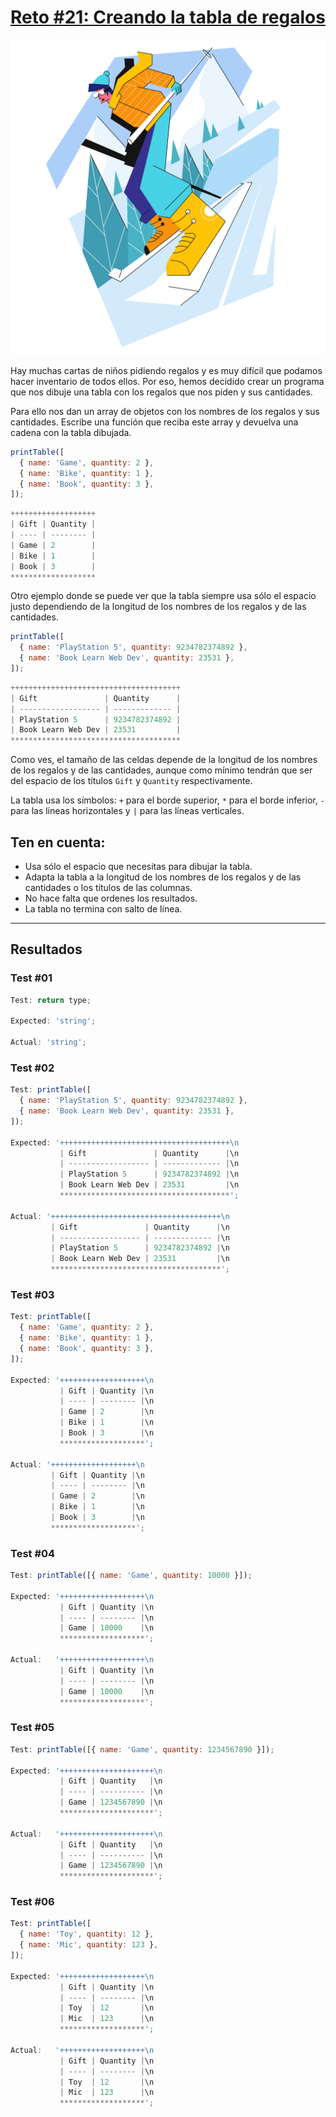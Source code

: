 # [Reto #21: Creando la tabla de regalos](https://adventjs.dev/es/challenges/2022/21)

![Reto_21](../Assets/Retos_SVG/21.svg)

Hay muchas cartas de niños pidiendo regalos y es muy difícil que podamos hacer inventario de todos ellos. Por eso, hemos decidido crear un programa que nos dibuje una tabla con los regalos que nos piden y sus cantidades.

Para ello nos dan un array de objetos con los nombres de los regalos y sus cantidades. Escribe una función que reciba este array y devuelva una cadena con la tabla dibujada.

```js
printTable([
  { name: 'Game', quantity: 2 },
  { name: 'Bike', quantity: 1 },
  { name: 'Book', quantity: 3 },
]);
```

```js
+++++++++++++++++++
| Gift | Quantity |
| ---- | -------- |
| Game | 2        |
| Bike | 1        |
| Book | 3        |
*******************
```

Otro ejemplo donde se puede ver que la tabla siempre usa sólo el espacio justo dependiendo de la longitud de los nombres de los regalos y de las cantidades.

```js
printTable([
  { name: 'PlayStation 5', quantity: 9234782374892 },
  { name: 'Book Learn Web Dev', quantity: 23531 },
]);
```

```js
++++++++++++++++++++++++++++++++++++++
| Gift               | Quantity      |
| ------------------ | ------------- |
| PlayStation 5      | 9234782374892 |
| Book Learn Web Dev | 23531         |
**************************************
```

Como ves, el tamaño de las celdas depende de la longitud de los nombres de los regalos y de las cantidades, aunque como mínimo tendrán que ser del espacio de los títulos `Gift` y `Quantity` respectivamente.

La tabla usa los símbolos: `+` para el borde superior, `*` para el borde inferior, `-` para las líneas horizontales y `|` para las líneas verticales.

## Ten en cuenta:

- Usa sólo el espacio que necesitas para dibujar la tabla.
- Adapta la tabla a la longitud de los nombres de los regalos y de las cantidades o los títulos de las columnas.
- No hace falta que ordenes los resultados.
- La tabla no termina con salto de línea.

---

## Resultados

### Test #01

```js
Test: return type;

Expected: 'string';

Actual: 'string';
```

### Test #02

```js
Test: printTable([
  { name: 'PlayStation 5', quantity: 9234782374892 },
  { name: 'Book Learn Web Dev', quantity: 23531 },
]);

Expected: '++++++++++++++++++++++++++++++++++++++\n
           | Gift               | Quantity      |\n
           | ------------------ | ------------- |\n
           | PlayStation 5      | 9234782374892 |\n
           | Book Learn Web Dev | 23531         |\n
           **************************************';

Actual: '++++++++++++++++++++++++++++++++++++++\n
         | Gift               | Quantity      |\n
         | ------------------ | ------------- |\n
         | PlayStation 5      | 9234782374892 |\n
         | Book Learn Web Dev | 23531         |\n
         **************************************';
```

### Test #03

```js
Test: printTable([
  { name: 'Game', quantity: 2 },
  { name: 'Bike', quantity: 1 },
  { name: 'Book', quantity: 3 },
]);

Expected: '+++++++++++++++++++\n
           | Gift | Quantity |\n
           | ---- | -------- |\n
           | Game | 2        |\n
           | Bike | 1        |\n
           | Book | 3        |\n
           *******************';

Actual: '+++++++++++++++++++\n
         | Gift | Quantity |\n
         | ---- | -------- |\n
         | Game | 2        |\n
         | Bike | 1        |\n
         | Book | 3        |\n
         *******************';
```

### Test #04

```js
Test: printTable([{ name: 'Game', quantity: 10000 }]);

Expected: '+++++++++++++++++++\n
           | Gift | Quantity |\n
           | ---- | -------- |\n
           | Game | 10000    |\n
           *******************';

Actual:   '+++++++++++++++++++\n
           | Gift | Quantity |\n
           | ---- | -------- |\n
           | Game | 10000    |\n
           *******************';
```

### Test #05

```js
Test: printTable([{ name: 'Game', quantity: 1234567890 }]);

Expected: '+++++++++++++++++++++\n
           | Gift | Quantity   |\n
           | ---- | ---------- |\n
           | Game | 1234567890 |\n
           *********************';

Actual:   '+++++++++++++++++++++\n
           | Gift | Quantity   |\n
           | ---- | ---------- |\n
           | Game | 1234567890 |\n
           *********************';
```

### Test #06

```js
Test: printTable([
  { name: 'Toy', quantity: 12 },
  { name: 'Mic', quantity: 123 },
]);

Expected: '+++++++++++++++++++\n
           | Gift | Quantity |\n
           | ---- | -------- |\n
           | Toy  | 12       |\n
           | Mic  | 123      |\n
           *******************';

Actual:   '+++++++++++++++++++\n
           | Gift | Quantity |\n
           | ---- | -------- |\n
           | Toy  | 12       |\n
           | Mic  | 123      |\n
           *******************';
```
